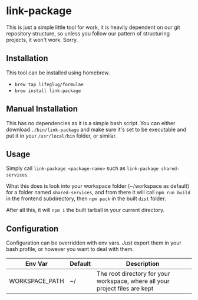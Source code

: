 # link-package

This is just a simple little tool for work, it is heavily dependent on our git repository structure, so unless you follow our pattern of structuring projects, it won't work. Sorry.

## Installation

This tool can be installed using homebrew.

* `brew tap lifeglug/formulae`
* `brew install link-package`

## Manual Installation

This has no dependencies as it is a simple bash script. You can either download `./bin/link-package` and make sure it's set to be executable and put it in your `/usr/local/bin` folder, or similar.

###

## Usage

Simply call `link-package <package-name>` such as `link-package shared-services`.

What this does is look into your workspace folder (~/workspace as default) for a folder named `shared-services`, and from there it will call `npm run build` in the frontend subdirectory, then `npm pack` in the built `dist` folder.

After all this, it will `npm i` the built tarball in your current directory.

## Configuration

Configuration can be overridden with env vars. Just export them in your bash profile, or however you want to deal with them.

| Env Var        | Default     | Description                                                                  |
|----------------|-------------|------------------------------------------------------------------------------|
| WORKSPACE_PATH | ~/ | The root directory for your workspace, where all your project files are kept |



